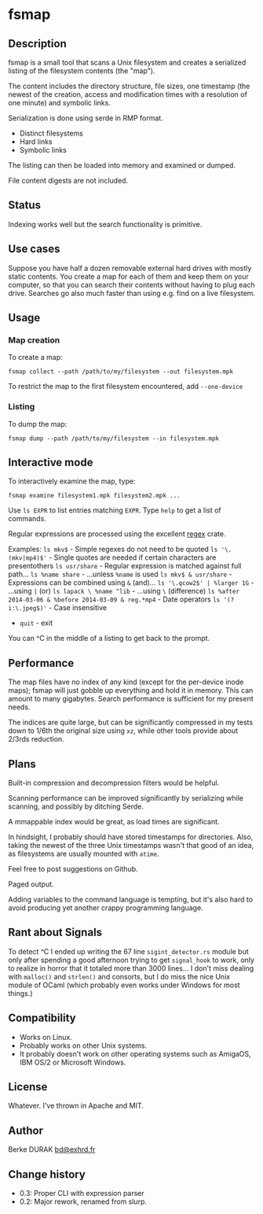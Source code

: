 # fsmap

## Description

fsmap is a small tool that scans a Unix filesystem and creates a
serialized listing of the filesystem contents (the "map").

The content includes the directory structure, file sizes, one
timestamp (the newest of the creation, access and modification
times with a resolution of one minute) and symbolic links.

Serialization is done using serde in RMP format.

- Distinct filesystems
- Hard links
- Symbolic links

The listing can then be loaded into memory and examined or dumped.

File content digests are not included.

## Status

Indexing works well but the search functionality is primitive.

## Use cases

Suppose you have half a dozen removable external hard drives with
mostly static contents.  You create a map for each of them and keep
them on your computer, so that you can search their contents without
having to plug each drive.  Searches go also much faster than using
e.g. find on a live filesystem.

## Usage

### Map creation

To create a map:

`fsmap collect --path /path/to/my/filesystem --out filesystem.mpk`

To restrict the map to the first filesystem encountered, add `--one-device`

### Listing

To dump the map:

`fsmap dump --path /path/to/my/filesystem --in filesystem.mpk`

## Interactive mode

To interactively examine the map, type:

`fsmap examine filesystem1.mpk filesystem2.mpk ...`

Use `ls EXPR` to list entries matching `EXPR`.  Type `help`
to get a list of commands.

Regular expressions are processed using the excellent [regex](
https://docs.rs/regex/1.10.4/regex/index.html#syntax) crate.

Examples:
  `ls mkv$` - Simple regexes do not need to be quoted
  `ls '\.(mkv|mp4)$'` - Single quotes are needed if certain characters are presentothers
  `ls usr/share` - Regular expression is matched against full path...
  `ls %name share` - ...unless `%name` is used
  `ls mkv$ & usr/share` - Expressions can be combined using `&` (and)...
  `ls '\.qcow2$' | %larger 1G` - ...using `|` (or)
  `ls lapack \ %name ^lib` - ...using `\` (difference)
  `ls %after 2014-03-06 & %before 2014-03-09 & reg.*mp4` - Date operators
  `ls '(?i:\.jpeg$)'` - Case insensitive
- `quit` - exit

You can ^C in the middle of a listing to get back to the prompt.

## Performance

The map files have no index of any kind (except for the per-device
inode maps); fsmap will just gobble up everything and hold it in
memory.  This can amount to many gigabytes.  Search performance is sufficient
for my present needs.

The indices are quite large, but can be significantly compressed in my
tests down to 1/6th the original size using `xz`, while other tools provide
about 2/3rds reduction.

## Plans

Built-in compression and decompression filters would be helpful.

Scanning performance can be improved significantly by serializing while
scanning, and possibly by ditching Serde.

A mmappable index would be great, as load times are significant.

In hindsight, I probably should have stored timestamps for directories.
Also, taking the newest of the three Unix timestamps wasn't that good
of an idea, as filesystems are usually mounted with `atime`.

Feel free to post suggestions on Github.

Paged output.

Adding variables to the command language is tempting, but it's also
hard to avoid producing yet another crappy programming language.

## Rant about Signals

To detect ^C I ended up writing the 67 line `sigint_detector.rs` module
but only after spending a good afternoon trying to get `signal_hook` to
work, only to realize in horror that it totaled more than 3000 lines...
I don't miss dealing with `malloc()` and `strlen()` and consorts, but
I do miss the nice Unix module of OCaml (which probably even works under
Windows for most things.)

## Compatibility

- Works on Linux.
- Probably works on other Unix systems.
- It probably doesn't work on other operating systems such as AmigaOS,
  IBM OS/2 or Microsoft Windows.

## License

Whatever.  I've thrown in Apache and MIT.

## Author

Berke DURAK <bd@exhrd.fr>

## Change history

- 0.3: Proper CLI with expression parser
- 0.2: Major rework, renamed from slurp.
